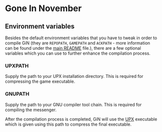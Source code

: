 # Gone In November

## Environment variables
Besides the default environment variables that you have to tweak in order to compile GiN (they are ```REPOPATH```, ```GAMEPATH``` and ```ACKPATH``` - more information can be found under the [main README](https://github.com/Florastamine/Gone-in-November/blob/master/README.md) file.), there are a few optional variables which you can use to further enhance the compilation process.

### UPXPATH
Supply the path to your UPX installation directory. This is required for compressing the game executable.

### GNUPATH
Supply the path to your GNU compiler tool chain. This is required for compiling the messenger.

After the compilation process is completed, GiN will use the [UPX](http://upx.sourceforge.net/) executable which is given using this path to compress the final executable.
